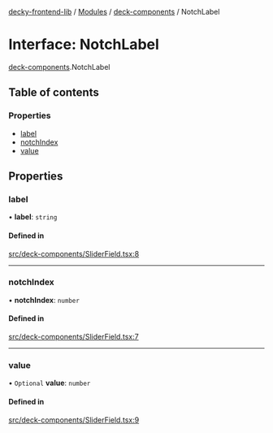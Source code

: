 [decky-frontend-lib](../README.md) / [Modules](../modules.md) / [deck-components](../modules/deck_components.md) / NotchLabel

# Interface: NotchLabel

[deck-components](../modules/deck_components.md).NotchLabel

## Table of contents

### Properties

- [label](deck_components.NotchLabel.md#label)
- [notchIndex](deck_components.NotchLabel.md#notchindex)
- [value](deck_components.NotchLabel.md#value)

## Properties

### label

• **label**: `string`

#### Defined in

[src/deck-components/SliderField.tsx:8](https://github.com/SteamDeckHomebrew/decky-frontend-lib/blob/82f604a/src/deck-components/SliderField.tsx#L8)

___

### notchIndex

• **notchIndex**: `number`

#### Defined in

[src/deck-components/SliderField.tsx:7](https://github.com/SteamDeckHomebrew/decky-frontend-lib/blob/82f604a/src/deck-components/SliderField.tsx#L7)

___

### value

• `Optional` **value**: `number`

#### Defined in

[src/deck-components/SliderField.tsx:9](https://github.com/SteamDeckHomebrew/decky-frontend-lib/blob/82f604a/src/deck-components/SliderField.tsx#L9)

